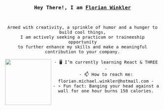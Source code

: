

<h3 align="center">
        <samp>  Hey There!, I am
                <b><a target="_blank" href="https://flowinkler.io/">Florian Winkler</a></b>
        </samp>
</h3>
<br>
<p align="center">
        <!-- Intro -->
        <samp>
                Armed with creativity, a sprinkle of humor and a hunger to build cool things,
                <br>
                I am actively seeking a practicum or traineeship opportunity</b>
                <br>
                to further enhance my skills and make a meaningful contribution to your company.</b>
                <br>
                <br>
<img src="https://github.com/FloWinkler/FloWinkler/assets/135036974/09f8d20c-a68d-4773-95fa-3f08a1296ffa" align="left" width="150" height="150" margin-right="20"/>
- 🖥️ I’m currently learning React & THREE
- <br>
- 📫 How to reach me: florian.michael.winkler@hotmail.com
- <br>
- ⚡ Fun fact: Banging your head against a wall for one hour burns 150 calories.
